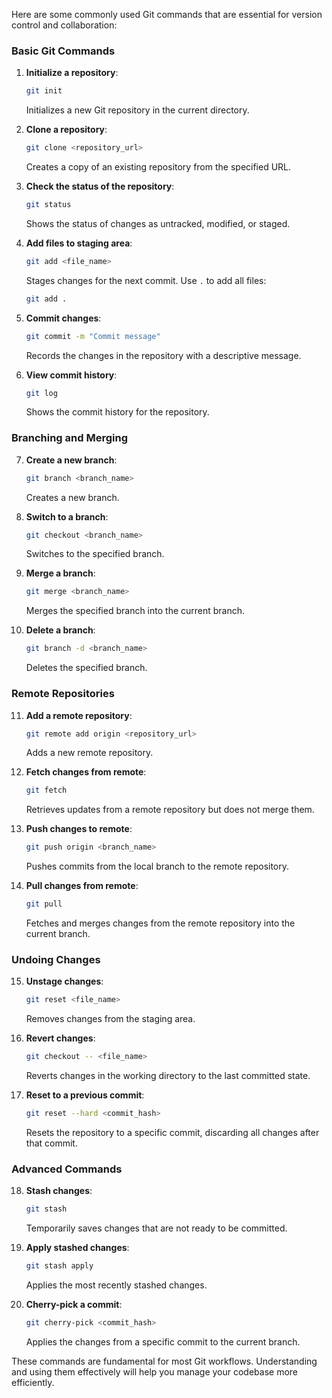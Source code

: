 Here are some commonly used Git commands that are essential for version control and collaboration:

### Basic Git Commands
1. **Initialize a repository**:
   ```sh
   git init
   ```
   Initializes a new Git repository in the current directory.

2. **Clone a repository**:
   ```sh
   git clone <repository_url>
   ```
   Creates a copy of an existing repository from the specified URL.

3. **Check the status of the repository**:
   ```sh
   git status
   ```
   Shows the status of changes as untracked, modified, or staged.

4. **Add files to staging area**:
   ```sh
   git add <file_name>
   ```
   Stages changes for the next commit. Use `.` to add all files:
   ```sh
   git add .
   ```

5. **Commit changes**:
   ```sh
   git commit -m "Commit message"
   ```
   Records the changes in the repository with a descriptive message.

6. **View commit history**:
   ```sh
   git log
   ```
   Shows the commit history for the repository.

### Branching and Merging
7. **Create a new branch**:
   ```sh
   git branch <branch_name>
   ```
   Creates a new branch.

8. **Switch to a branch**:
   ```sh
   git checkout <branch_name>
   ```
   Switches to the specified branch.

9. **Merge a branch**:
   ```sh
   git merge <branch_name>
   ```
   Merges the specified branch into the current branch.

10. **Delete a branch**:
    ```sh
    git branch -d <branch_name>
    ```
    Deletes the specified branch.

### Remote Repositories
11. **Add a remote repository**:
    ```sh
    git remote add origin <repository_url>
    ```
    Adds a new remote repository.

12. **Fetch changes from remote**:
    ```sh
    git fetch
    ```
    Retrieves updates from a remote repository but does not merge them.

13. **Push changes to remote**:
    ```sh
    git push origin <branch_name>
    ```
    Pushes commits from the local branch to the remote repository.

14. **Pull changes from remote**:
    ```sh
    git pull
    ```
    Fetches and merges changes from the remote repository into the current branch.

### Undoing Changes
15. **Unstage changes**:
    ```sh
    git reset <file_name>
    ```
    Removes changes from the staging area.

16. **Revert changes**:
    ```sh
    git checkout -- <file_name>
    ```
    Reverts changes in the working directory to the last committed state.

17. **Reset to a previous commit**:
    ```sh
    git reset --hard <commit_hash>
    ```
    Resets the repository to a specific commit, discarding all changes after that commit.

### Advanced Commands
18. **Stash changes**:
    ```sh
    git stash
    ```
    Temporarily saves changes that are not ready to be committed.

19. **Apply stashed changes**:
    ```sh
    git stash apply
    ```
    Applies the most recently stashed changes.

20. **Cherry-pick a commit**:
    ```sh
    git cherry-pick <commit_hash>
    ```
    Applies the changes from a specific commit to the current branch.

These commands are fundamental for most Git workflows. Understanding and using them effectively will help you manage your codebase more efficiently.